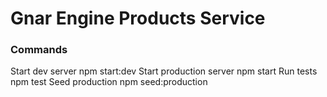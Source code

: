 # Gnar Engine Products Service

### Commands

Start dev server           npm start:dev
Start production server    npm start
Run tests                  npm test
Seed production            npm seed:production